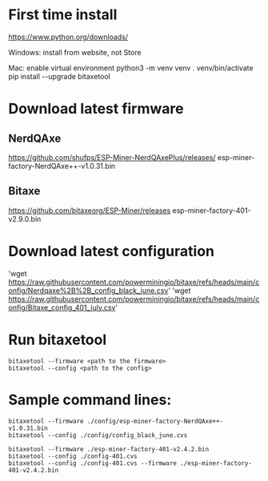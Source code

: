 # First time install
https://www.python.org/downloads/ 

Windows: install from website, not Store

Mac: enable virtual environment
python3 -m venv venv 
. venv/bin/activate
pip install --upgrade bitaxetool
# Download latest firmware
## NerdQAxe
https://github.com/shufps/ESP-Miner-NerdQAxePlus/releases/
esp-miner-factory-NerdQAxe++-v1.0.31.bin
## Bitaxe
https://github.com/bitaxeorg/ESP-Miner/releases
esp-miner-factory-401-v2.9.0.bin
# Download latest configuration
'wget https://raw.githubusercontent.com/powerminingio/bitaxe/refs/heads/main/config/Nerdqaxe%2B%2B_config_black_june.csv'
'wget https://raw.githubusercontent.com/powerminingio/bitaxe/refs/heads/main/config/Bitaxe_config_401_july.csv'
# Run bitaxetool
```
bitaxetool --firmware <path to the firmware>
bitaxetool --config <path to the config>
```

# Sample command lines:
```
bitaxetool --firmware ./config/esp-miner-factory-NerdQAxe++-v1.0.31.bin
bitaxetool --config ./config/config_black_june.cvs

bitaxetool --firmware ./esp-miner-factory-401-v2.4.2.bin
bitaxetool --config ./config-401.cvs
bitaxetool --config ./config-401.cvs --firmware ./esp-miner-factory-401-v2.4.2.bin
```
